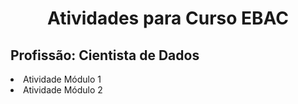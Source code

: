 <h1 align='center'> Atividades para Curso EBAC </h1>
<h2> Profissão: Cientista de Dados </h2>
<p>
  <li> Atividade Módulo 1 </li>
  <li> Atividade Módulo 2 </li>
 </p>
